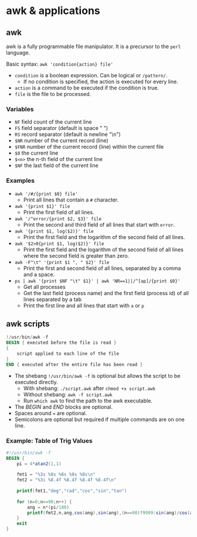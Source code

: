 # awk & applications

## awk

awk is a fully programmable file manipulator.
It is a precursor to the `perl` language.

Basic syntax: `awk 'condition{action} file'`

- `condition` is a boolean expression. Can be logical or `/pattern/`.
  - If no condition is specified, the action is executed for every line. 
- `action` is a command to be executed if the condition is true.
- `file` is the file to be processed.

### Variables

- `NF` field count of the current line
- `FS` field separator (default is space " ")
- `RS` record separator (default is newline "\n")
- `$NR` number of the current record (line)
- `$FNR` number of the current record (line) within the current file
- `$0` the current line
- `$<n>` the n-th field of the current line
- `$NF` the last field of the current line

### Examples

- `awk '/#/{print $0} file'`
  - Print all lines that contain a `#` character.
- `awk '{print $1}' file`
  - Print the first field of all lines.
- `awk '/^error/{print $2, $3}' file`
  - Print the second and third field of all lines that start with `error`.
- `awk '{print $1, log($2)}' file`
  - Print the first field and the logarithm of the second field of all lines.
- `awk '$2>0{print $1, log($2)}' file`
  - Print the first field and the logarithm of the second field of all lines where the second field is greater than zero.
- `awk -F"\t" '{print $1 ", " $2}' file`
  - Print the first and second field of all lines, separated by a comma and a space.
- `ps | awk '{print $NF "\t" $1}' | awk 'NR==1||/^[ap]/{print $0}'`
  - Get all processes
  - Get the last field (process name) and the first field (process id) of all lines separated by a tab
  - Print the first line and all lines that start with `a` or `p`

## awk scripts

```awk
!/usr/bin/awk -f
BEGIN { executed before the file is read }
{
    script applied to each line of the file
}
END { executed after the entire file has been read }
```

- The shebang `!/usr/bin/awk -f` is optional but allows the script to be executed directly.
  - With shebang: `./script.awk` after `chmod +x script.awk`
  - Without shebang: `awk -f script.awk`
  - Run `which awk` to find the path to the awk executable.
- The _BEGIN_ and _END_ blocks are optional.
- Spaces around `=` are optional.
- Semicolons are optional but required if multiple commands are on one line.

### Example: Table of Trig Values

```awk
#!/usr/bin/awk -f
BEGIN {
    pi = 4*atan2(1,1)
    
    fmt1 = "%3s %8s %8s %8s %8s\n"
    fmt2 = "%3i %8.4f %8.4f %8.4f %8.4f\n"
    
    printf(fmt1,"deg","rad","cos","sin","tan")
    
    for (n=0;n<=90;n++) {
        ang = n*(pi/180)
        printf(fmt2,n,ang,cos(ang),sin(ang),(n==90)?9999:sin(ang)/cos(ang))
    }
    exit
}
```
